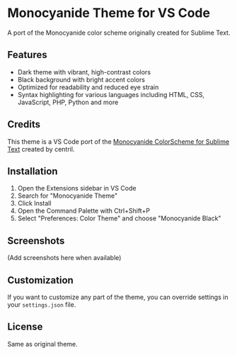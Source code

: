 # Monocyanide Theme for VS Code

A port of the Monocyanide color scheme originally created for Sublime Text.

## Features

- Dark theme with vibrant, high-contrast colors
- Black background with bright accent colors
- Optimized for readability and reduced eye strain
- Syntax highlighting for various languages including HTML, CSS, JavaScript, PHP, Python and more

## Credits

This theme is a VS Code port of the [Monocyanide ColorScheme for Sublime Text](https://github.com/centril/sublime-monocyanide-colorscheme) created by centril.

## Installation

1. Open the Extensions sidebar in VS Code
2. Search for "Monocyanide Theme"
3. Click Install
4. Open the Command Palette with Ctrl+Shift+P
5. Select "Preferences: Color Theme" and choose "Monocyanide Black"

## Screenshots

(Add screenshots here when available)

## Customization

If you want to customize any part of the theme, you can override settings in your `settings.json` file.

## License

Same as original theme. 